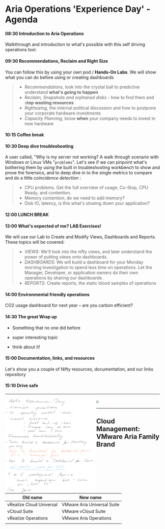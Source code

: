 # Aria Operations 'Experience Day' - Agenda

#### 08:30 Introduction to Aria Operations

Walkthrough and introduction to what's possible with this self driving operations tool.  

#### 09:30 Recommendations, Reclaim and Right Size 

You can follow this by using your own pod / **Hands-On Labs**. We will show what you can do before using or creating dashboards

> - *Recommendations*, look into the crystal ball to predictive understand **what's going to happen** 
> - *Reclaim, Snapshots and orphaned disks* - how to find them and s**top wasting resources**
> - *Rightsizing*, the internal political discussion and how to postpone your corporate hardware investments
> - *Capacity Planning*, know **when** your company needs to invest in new hardware  

#### 10:15 Coffee break

#### 10:30 Deep dive troubleshooting 

A user called, "Why is my server not working?  A walk through scenario with Windows or Linux VMs "`problems`". Let's see if we can pinpoint what's bothering them by using the built in troubleshooting workbench to show and prove the forensics, and to deep dive in to the single metrics to compare and do a little *coincidence detection* :

>  - CPU problems. Get the full overview of usage, Co-Stop, CPU Ready, and contention. 
>  - Memory contention, do we need to add memory?
>  - Disk IO, latency, is this what's slowing down your application?

#### 12:00 LUNCH BREAK 

#### 13:00 What's expected of me? LAB Exercises! 

We will use our Lab to Create and Modify Views, Dashboards and Reports. These topics will be covered:

> - *VIEWS*: We'll look into the nifty views, and later understand the power of putting views onto dashboards.  
> - *DASHBOARDS*: We will build a dashboard for your Monday morning investigation to spend less time on operations. Let the Manager, Developer, or application owners do their own operations by sharing our dashboards. 
> - *REPORTS*: Create reports, the static blood samples of operations

#### 14:00 Environmental friendly operations

CO2 usage dashboard for next year – are you carbon efficient?

 #### 14:30 The great Wrap up 

- Something that no one did before

- super interesting topic
- think about it!

#### 15:00 Documentation, links, and resources

Let's show you a couple of Nifty resources, documentation, and our links repository

#### 15:10 Drive safe



---

<img src="Notes.png" align=left style="zoom: 30%;" />



<img src="C:\Users\bgron\Dropbox\vmware\INTERNT\VROPS Experience days EMEA\VMwareAria\Operations\vROPs.png" style="zoom:50%;" />



---



## Cloud Management: VMware Aria Family Brand

| Old name                  | New name                    |
| ------------------------- | --------------------------- |
| vRealize  Cloud Universal | VMware Aria Universal Suite |
| vCloud Suite              | VMware vCloud Suite         |
| vRealize  Operations      | VMware Aria Operations      |
|                           |                             |

​	

